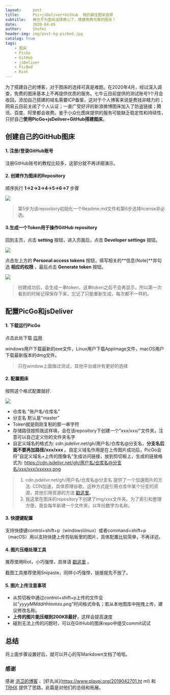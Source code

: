 ```yaml
---
layout:     post
title:      Pic+jsDeliver+Github  我的最佳图床选择
subtitle:   再也不为图床选择费心了，搭建免费可靠的图床！
date:       2020-04-05
author:     Shufei
header-img: img/post-bg-picbed.jpg
catalog: true
tags:
    - 图床
    - PicGo
    - GitHub
    - jsDeliver
    - PicBed
    - Riot
---
```


为了搭建自己的博客，对于图床的选择可真是难题。在2020年4月，经过深入调查，免费的图床基本上不再提供优质的服务。七牛云目前提供的测试账号1个月会收回，添加自己搭建的域名需要ICP备案，这对于个人博客来说是费钱非精力的；网易云目前关闭了个人认证；一直广受好评的新浪微博图床加入了防盗链接；腾讯、百度、阿里都会收费。鉴于小众化图床提供的服务可能缺乏稳定性和持续性，只好自己**使用PicGo+jsDeliver+GitHub搭建图床**。

## 创建自己的GitHub图床

#### 1. 注册/登录GitHub账号

注册GitHub账号的教程比较多，这部分就不再详细演示。

#### 2. 创建作为图床的Repository

顺序执行 **1->2->3->4->5->6->7** 步骤

![](https://cdn.jsdelivr.net/gh/lisatiy/picbed-lisatiy@master/img/2020/20200405100901.jpg)

> 第5步为该repository初始化一个Readme.md文件和第6步选择license非必选。

#### 3.生成一个Token用于操作GitHub repository

回到主页，点击 **setting** 按钮，进入页面后，点击 **Developer settings** 按钮。

![](https://cdn.jsdelivr.net/gh/lisatiy/picbed-lisatiy@master/img/2020/20200405101058.jpg)

点击左上方的 **Personal access tokens** 按钮，填写相关的**信息(Note)**并勾选 **相应的权限** ，最后点击 **Generate token** 按钮。

![](https://cdn.jsdelivr.net/gh/lisatiy/picbed-lisatiy@master/img/2020/20200405101334.jpg)

> 创建成功后，会生成一串token，这串token之后不会再显示，所以第一次看到的时候记得保存下来，忘记了只能重新生成，每次都不一样的。

## 配置PicGo和jsDeliver

#### 1. 下载运行PicGo

点击此处下载 [应用](https://github.com/Molunerfinn/PicGo/releases)

windows用户下载最新的exe文件，Linux用户下载AppImage文件，macOS用户下载最新版本的dmg文件。

> 只在window上面做过测试，其他平台或许有更好的选择

#### 2. 配置图床

按照这个格式配置就好.

![](https://cdn.jsdelivr.net/gh/lisatiy/picbed-lisatiy@master/img/2020/20200405101610.jpg)

- 仓库名 "账户名/仓库名"
- 分支名 默认是"master"
- Token就是刚刚复制的那一串字符
- 存储路径按照我这样填，会在该repository下创建一个"xxx/xxx/"文件夹，注意可以自己定义你的文件夹名字
- 自定义域名的格式为: cdn.jsdelivr.net/gh/用户名/仓库名@分支名，**分支名后面不要再加路径/xxx/xxx** 。自定义域名作用是在上传图片成功后，PicGo会将"自定义域名+上传的图像名"生成访问链接，放到剪切板上，生成的链接格式为:  https://cdn.jsdelivr.net/gh/用户名/仓库名@分支名/xxx/xxx/xxxxxx.png

> 1. cdn.jsdelivr.net/gh/用户名/仓库名@分支名 提供了一个加速图片的方法: CDN加速，具体原理谷歌。这种方式是引用仓库中某个分支的资源，其他引用资源的方法 [戳这里](https://zhuanlan.zhihu.com/p/76951130)。
> 2. 我这里在图床的repository下创建了img/xxx文件夹。为了索引和整理方便，我会每年新建一个文件夹，以年份数字为名称。

#### 3. 快捷键配置

支持快捷键control+shift+p（windows\linux）或者command+shift+p（macOS）用以支持快捷上传剪贴板里的图片，具体配置比较简单，不再详述。

#### 4. 图片压缩处理工具

推荐使用Riot，小巧强悍，具体请 [戳这里](https://zhuanlan.zhihu.com/p/32186907) 。

截图工具推荐使用Snipaste，同样小巧强悍，链接就先不放了。

#### 5. 图片上传注意事项

- 从剪切板中通过control+shift+p上传的文件会以"$yyyyMMddHHmmss$.png"时间格式命名；若从本地图库中拖拽上传，建议修改名称。
- **上传的图片能压缩到200KB最好**，这样会提高速度
- 碰到无法上传的问题时，可以在GitHub的图床repo中提交commit试试

## 总结

将上面步骤设置好后，就可以开心的写Markdown文档了哈哈。

### 感谢

感谢 [洪卫的博客](https://sunhwee.com/posts/1788dd4a.html) 、[虾丸派](https://www.playpi.org/2019042701.ht ml) 和 [TRHX](https://zhuanlan.zhihu.com/p/76951130) 提供了思路，此篇是对他们的总结和拓展。